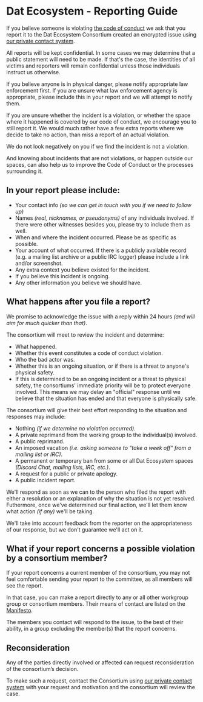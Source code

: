 # Dat Ecosystem - Reporting Guide

If you believe someone is violating [the code of conduct](./code-of-conduct.md) we ask that you report it to the Dat Ecosystem Consortium
created an encrypted issue using [our private contact system](https://dat-ecosystem.org/organization).

All reports will be kept confidential. In some cases we may determine that a public statement will need to be made.
If that's the case, the identities of all victims and reporters will remain confidential unless those individuals instruct us otherwise.

If you believe anyone is in physical danger, please notify appropriate law enforcement first.
If you are unsure what law enforcement agency is appropriate, please include this in your report and we will attempt to notify them.

If you are unsure whether the incident is a violation, or whether the space where it happened is covered by our code of conduct, we encourage you to still report it.
We would much rather have a few extra reports where we decide to take no action, than miss a report of an actual violation.

We do not look negatively on you if we find the incident is not a violation.

And knowing about incidents that are not violations, or happen outside our spaces, can also help us to improve the Code of Conduct or the processes surrounding it.

## In your report please include:

- Your contact info _(so we can get in touch with you if we need to follow up)_
- Names _(real, nicknames, or pseudonyms)_ of any individuals involved. If there were other witnesses besides you, please try to include them as well.
- When and where the incident occurred. Please be as specific as possible.
- Your account of what occurred. If there is a publicly available record (e.g. a mailing list archive or a public IRC logger) please include a link and/or screenshot.
- Any extra context you believe existed for the incident.
- If you believe this incident is ongoing.
- Any other information you believe we should have.


## What happens after you file a report?

We promise to acknowledge the issue with a reply within 24 hours _(and will aim for much quicker than that)_.

The consortium will meet to review the incident and determine:

- What happened.
- Whether this event constitutes a code of conduct violation.
- Who the bad actor was.
- Whether this is an ongoing situation, or if there is a threat to anyone's physical safety.
- If this is determined to be an ongoing incident or a threat to physical safety, the consortiums' immediate priority will be to protect everyone involved.
    This means we may delay an "official" response until we believe that the situation has ended and that everyone is physically safe.

The consortium will give their best effort responding to the situation and responses may include:

- Nothing _(if we determine no violation occurred)_.
- A private reprimand from the working group to the individual(s) involved.
- A public reprimand.
- An imposed vacation _(i.e. asking someone to "take a week off" from a mailing list or IRC)_.
- A permanent or temporary ban from some or all Dat Ecosystem spaces _(Discord Chat, mailing lists, IRC, etc.)_.
- A request for a public or private apology.
- A public incident report.

We'll respond as soon as we can to the person who filed the report with either a resolution or an explanation of why the situation is not yet resolved.
Futhermore, once we've determined our final action, we'll let them know what action _(if any)_ we'll be taking.

We'll take into account feedback from the reporter on the appropriateness of our response, but we don't guarantee we'll act on it.

## What if your report concerns a possible violation by a consortium member?

If your report concerns a current member of the consortium, you may not feel comfortable sending your report to the committee,
as all members will see the report.

In that case, you can make a report directly to any or all other workgroup group or consortium members. Their means of contact are listed on the [Manifesto](./MANIFESTO.md).

The members you contact will respond to the issue, to the best of their ability, in a group excluding the member(s) that the report concerns.

## Reconsideration

Any of the parties directly involved or affected can request reconsideration of the consortium’s decision.

To make such a request, contact the Consortium using [our private contact system](https://dat-ecosystem.org/organization) with your request and motivation and the consortium will review the case.

